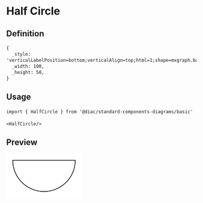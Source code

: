 # Half Circle

## Definition

```
{
  _style: 'verticalLabelPosition=bottom;verticalAlign=top;html=1;shape=mxgraph.basic.half_circle',
  _width: 100,
  _height: 50,
}
```

## Usage

```
import { HalfCircle } from '@diac/standard-components-diagrams/basic'

<HalfCircle/>
```

## Preview

<img src="./half-circle.png" width="200"/>
